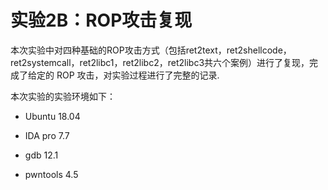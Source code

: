 # 实验2B：ROP攻击复现

本次实验中对四种基础的ROP攻击方式（包括ret2text，ret2shellcode，ret2systemcall，ret2libc1，ret2libc2，ret2libc3共六个案例）进行了复现，完成了给定的 ROP 攻击，对实验过程进行了完整的记录.

本次实验的实验环境如下：

- Ubuntu 18.04
  
- IDA pro 7.7
  
- gdb 12.1
  
- pwntools 4.5
  
